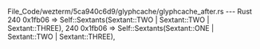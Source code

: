 File_Code/wezterm/5ca940c6d9/glyphcache/glyphcache_after.rs --- Rust
240             0x1fb06 => Self::Sextants(Sextant::TWO | Sextant::TWO | Sextant::THREE),                                                                     240             0x1fb06 => Self::Sextants(Sextant::ONE | Sextant::TWO | Sextant::THREE),

